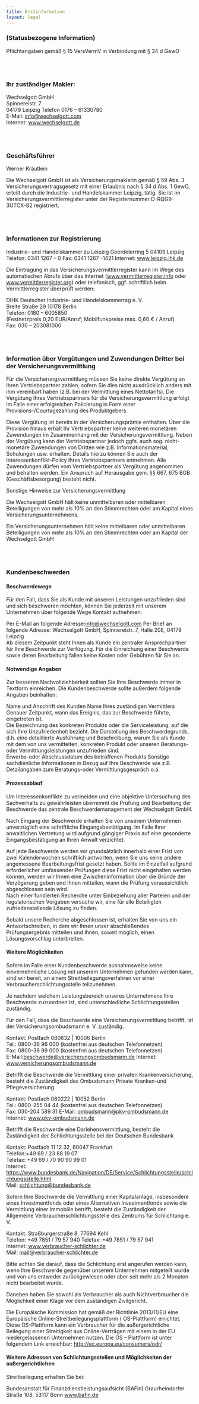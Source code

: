 ```yaml
---
title: Erstinformation
layout: legal
---
```


### (Statusbezogene Information)

Pflichtangaben gemäß § 15 VersVermV in Verbindung mit § 34 d GewO

<br>
<br>

### Ihr zuständiger Makler:

Wechselgott GmbH 
<br>
Spinnereistr. 7 
<br>
04179 Leipzig 
Telefon 0176 – 61330780
<br>
E-Mail: info@wechselgott.com
<br>
Internet: www.wechselgott.de

<br>
<br>

### Geschäftsführer

Werner Kräutlein

Die Wechselgott GmbH ist als Versicherungsmaklerin gemäß § 59 Abs. 3 Versicherungsvertragsgesetz mit einer Erlaubnis
nach § 34 d Abs. 1 GewO, erteilt durch die Industrie- und Handelskammer Leipzig, tätig. Sie ist im
Versicherungsvermittlerregister unter der Registernummer D-RQG9-3UTCX-82 registriert.


<br>
<br>

### Informationen zur Registrierung

Industrie- und Handelskammer zu Leipzig Goerdelerring 5 04109 Leipzig Telefon: 0341 1267 – 0 Fax: 0341 1267 -1421
Internet: www.leipzig.ihk.de

Die Eintragung in das Versicherungsvermittlerregister kann im Wege des automatischen Abrufs über das
Internet (www.vermittlerregister.info oder www.vermittlerregister.org) oder telefonisch, ggf. schriftlich beim
Vermittlerregister überprüft werden:

DIHK Deutscher Industrie- und Handelskammertag e. V.
<br>
Breite Straße 29 10178 Berlin
<br>
Telefon: 0180 – 6005850
<br>
(Festnetzpreis 0,20 EUR/Anruf; Mobilfunkpreise max. 0,60 € / Anruf)
<br>
Fax: 030 – 203081000


<br>
<br>

### Information über Vergütungen und Zuwendungen Dritter bei der Versicherungsvermittlung

Für die Versicherungsvermittlung müssen Sie keine direkte Vergütung an Ihren Vertriebspartner zahlen, sofern Sie dies
nicht ausdrücklich anders mit ihm vereinbart haben (z.B. bei der Vermittlung eines Nettotarifs). Die Vergütung Ihres
Vertriebspartners für die Versicherungsvermittlung erfolgt im Falle einer erfolgreichen Policierung in Form einer
Provisions-/Courtagezahlung des Produktgebers.

Diese Vergütung ist bereits in der Versicherungsprämie enthalten. Über die Provision hinaus erhält Ihr Vertriebspartner
keine weiteren monetären Zuwendungen im Zusammenhang mit der Versicherungsvermittlung. Neben der Vergütung kann der
Vertriebspartner jedoch ggfs. auch sog. nicht-monetäre Zuwendungen von Dritten wie z.B. Informationsmaterial, Schulungen
usw. erhalten. Details hierzu können Sie auch der Interessenkonflikt-Policy Ihres Vertriebspartners entnehmen. Alle
Zuwendungen dürfen vom Vertriebspartner als Vergütung angenommen und behalten werden. Ein Anspruch auf Herausgabe gem.
§§ 667, 675 BGB (Geschäftsbesorgung) besteht nicht.

Sonstige Hinweise zur Versicherungsvermittlung

Die Wechselgott GmbH hält keine unmittelbaren oder mittelbaren Beteiligungen von mehr als 10% an den Stimmrechten oder
am Kapital eines Versicherungsunternehmens.

Ein Versicherungsunternehmen hält keine mittelbaren oder unmittelbaren Beteiligungen von mehr als 10% an den
Stimmrechten oder am Kapital der Wechselgott GmbH


<br>
<br>

### Kundenbeschwerden

#### Beschwerdewege

Für den Fall, dass Sie als Kunde mit unseren Leistungen unzufrieden sind und sich beschweren möchten, können Sie
jederzeit mit unserem Unternehmen über folgende Wege Kontakt aufnehmen:

Per E-Mail an folgende Adresse:info@wechselgott.com Per Brief an folgende Adresse: Wechselgott GmbH, Spinnereistr. 7,
Halle 20E, 04179 Leipzig
<br>
Ab diesem Zeitpunkt steht Ihnen als Kunde ein zentraler Ansprechpartner für Ihre Beschwerde zur
Verfügung. Für die Einreichung einer Beschwerde sowie deren Bearbeitung fallen keine Kosten oder Gebühren für Sie an.


#### Notwendige Angaben

Zur besseren Nachvollziehbarkeit sollten Sie Ihre Beschwerde immer in Textform einreichen. Die Kundenbeschwerde sollte
außerdem folgende Angaben beinhalten:

Name und Anschrift des Kunden Name Ihres zuständigen Vermittlers
<br>
Genauer Zeitpunkt, wann das Ereignis, das zur Beschwerde führte, eingetreten ist.
<br>
Die Bezeichnung des konkreten Produkts oder die Serviceleistung, auf die sich Ihre
Unzufriedenheit bezieht. Die Darstellung des Beschwerdegrunds, d.h. eine detaillierte Ausführung und Beschreibung, warum
Sie als Kunde mit dem von uns vermittelten, konkreten Produkt oder unseren Beratungs- oder Vermittlungsleistungen
unzufrieden sind.
<br>
Erwerbs-oder Abschlussdatum des betroffenen Produkts Sonstige sachdienliche Informationen in Bezug auf
Ihre Beschwerde wie z.B. Detailangaben zum Beratungs-oder Vermittlungsgespräch o.ä.

#### Prozessablauf

Um Interessenkonflikte zu vermeiden und eine objektive Untersuchung des Sachverhalts zu gewährleisten übernimmt die
Prüfung und Bearbeitung der Beschwerde das zentrale Beschwerdemanagement der Wechselgott GmbH.

Nach Eingang der Beschwerde erhalten Sie von unserem Unternehmen unverzüglich eine schriftliche Eingangsbestätigung. Im
Falle Ihrer anwaltlichen Vertretung wird aufgrund gängiger Praxis auf eine gesonderte Eingangsbestätigung an Ihren
Anwalt verzichtet.

Auf jede Beschwerde werden wir grundsätzlich innerhalb einer Frist von zwei Kalenderwochen schriftlich antworten, wenn
Sie uns keine andere angemessene Bearbeitungsfrist gesetzt haben. Sollte im Einzelfall aufgrund erforderlicher
umfassender Prüfungen diese Frist nicht eingehalten werden können, werden wir Ihnen eine Zwischeninformation über die
Gründe der Verzögerung geben und Ihnen mitteilen, wann die Prüfung voraussichtlich abgeschlossen sein wird.
<br>
Nach einer fundierten Recherche unter Einbeziehung aller Parteien und der regulatorischen Vorgaben versuche wir, eine für alle
Beteiligten zufriedenstellende Lösung zu finden.

Sobald unsere Recherche abgeschlossen ist, erhalten Sie von uns ein Antwortschreiben, in dem wir Ihnen unser
abschließendes Prüfungsergebnis mitteilen und Ihnen, soweit möglich, einen Lösungsvorschlag unterbreiten.


#### Weitere Möglichkeiten

Sofern im Falle einer Kundenbeschwerde ausnahmsweise keine einvernehmliche Lösung mit unserem Unternehmen gefunden
werden kann, sind wir bereit, an einem Streitbeilegungsverfahren vor einer Verbraucherschlichtungsstelle teilzunehmen.

Je nachdem welchem Leistungsbereich unseres Unternehmens Ihre Beschwerde zuzuordnen ist, sind unterschiedliche
Schlichtungsstellen zuständig.

Für den Fall, dass die Beschwerde eine Versicherungsvermittlung betrifft, ist der Versicherungsombudsmann e. V.
zuständig.

Kontakt: Postfach 080632 | 10006 Berlin
<br>
Tel.: 0800-36 96 000 (kostenfrei aus deutschen Telefonnetzen)
<br>
Fax: 0800-36 99 000 (kostenfrei aus deutschen Telefonnetzen)
<br>
E-Mail:beschwerde@versicherungsombudsmann.de Internet: www.versicherungsombudsmann.de

Betrifft die Beschwerde die Vermittlung einer privaten Krankenversicherung, besteht die Zuständigkeit des Ombudsmann
Private Kranken-und Pflegeversicherung

Kontakt: Postfach 060222 | 10052 Berlin 
<br>
Tel.: 0800-255 04 44 (kostenfrei aus deutschen Telefonnetzen)
<br>
Fax: 030-204 589 31 E-Mail: ombudsmann@pkv-ombudsmann.de
<br>
Internet: www.pkv-ombudsmann.de

Betrifft die Beschwerde eine Darlehensvermittlung, besteht die Zuständigkeit der Schlichtungsstelle bei der Deutschen
Bundesbank

Kontakt: Postfach 11 12 32, 60047 Frankfurt
<br>
Telefon:+49 69 / 23 88 19 07
<br>
Telefax: +49 69 / 70 90 90 99 01
<br>
Internet: https://www.bundesbank.de/Navigation/DE/Service/Schlichtungsstelle/schlichtungsstelle.html
<br>
Mail: schlichtung@bundesbank.de

Sofern Ihre Beschwerde die Vermittlung einer Kapitalanlage, insbesondere eines Investmentfonds oder eines Alternativen
Investmentfonds sowie die Vermittlung einer Immobilie betrifft, besteht die Zuständigkeit der Allgemeine
Verbraucherschlichtungsstelle des Zentrums für Schlichtung e. V.

Kontakt: Straßburgerstraße 8, 77694 Kehl
<br>
Telefon: +49 7851 / 79 57 940 Telefax: +49 7851 / 79 57 941
<br>
Internet: www.verbraucher-schlichter.de
<br>
Mail: mail@verbraucher-schlichter.de

Bitte achten Sie darauf, dass die Schlichtung erst angerufen werden kann, wenn Ihre Beschwerde gegenüber unserem
Unternehmen mitgeteilt wurde und von uns entweder zurückgewiesen oder aber seit mehr als 2 Monaten nicht bearbeitet
wurde.

Daneben haben Sie sowohl als Verbraucher als auch Nichtverbraucher die Möglichkeit einer Klage vor dem zuständigen
Zivilgericht.

Die Europäische Kommission hat gemäß der Richtlinie 2013/11/EU eine Europäische Online-Streitbeilegungsplattform (
OS-Plattform) errichtet. Diese OS-Plattform kann ein Verbraucher für die außergerichtliche Beilegung einer Streitigkeit
aus Online-Verträgen mit einem in der EU niedergelassenen Unternehmen nutzen. Die OS – Plattform ist unter folgendem
Link erreichbar: http://ec.europa.eu/consumers/odr/


#### Weitere Adressen von Schlichtungsstellen und Möglichkeiten der außergerichtlichen

Streitbeilegung erhalten Sie bei:

Bundesanstalt für Finanzdienstleistungsaufsicht (BAFin)
Graurheindorfer Straße 108, 53117 Bonn
www.bafin.de
